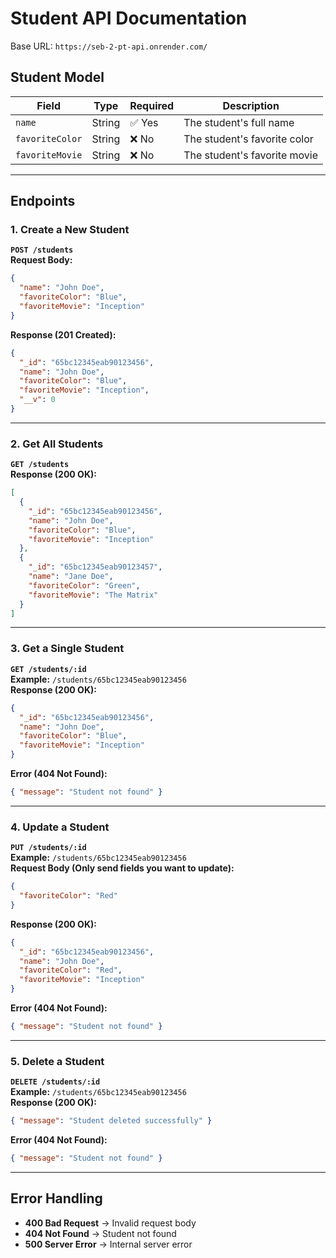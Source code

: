 # **Student API Documentation**
Base URL: `https://seb-2-pt-api.onrender.com/`

## **Student Model**
| Field           | Type   | Required | Description                 |
|----------------|--------|----------|-----------------------------|
| `name`         | String | ✅ Yes    | The student's full name     |
| `favoriteColor`| String | ❌ No     | The student's favorite color |
| `favoriteMovie`| String | ❌ No     | The student's favorite movie |

---

## **Endpoints**

### **1. Create a New Student**
**`POST /students`**  
**Request Body:**
```json
{
  "name": "John Doe",
  "favoriteColor": "Blue",
  "favoriteMovie": "Inception"
}
```
**Response (201 Created):**
```json
{
  "_id": "65bc12345eab90123456",
  "name": "John Doe",
  "favoriteColor": "Blue",
  "favoriteMovie": "Inception",
  "__v": 0
}
```

---

### **2. Get All Students**
**`GET /students`**  
**Response (200 OK):**
```json
[
  {
    "_id": "65bc12345eab90123456",
    "name": "John Doe",
    "favoriteColor": "Blue",
    "favoriteMovie": "Inception"
  },
  {
    "_id": "65bc12345eab90123457",
    "name": "Jane Doe",
    "favoriteColor": "Green",
    "favoriteMovie": "The Matrix"
  }
]
```

---

### **3. Get a Single Student**
**`GET /students/:id`**  
**Example:** `/students/65bc12345eab90123456`  
**Response (200 OK):**
```json
{
  "_id": "65bc12345eab90123456",
  "name": "John Doe",
  "favoriteColor": "Blue",
  "favoriteMovie": "Inception"
}
```
**Error (404 Not Found):**
```json
{ "message": "Student not found" }
```

---

### **4. Update a Student**
**`PUT /students/:id`**  
**Example:** `/students/65bc12345eab90123456`  
**Request Body (Only send fields you want to update):**
```json
{
  "favoriteColor": "Red"
}
```
**Response (200 OK):**
```json
{
  "_id": "65bc12345eab90123456",
  "name": "John Doe",
  "favoriteColor": "Red",
  "favoriteMovie": "Inception"
}
```
**Error (404 Not Found):**
```json
{ "message": "Student not found" }
```

---

### **5. Delete a Student**
**`DELETE /students/:id`**  
**Example:** `/students/65bc12345eab90123456`  
**Response (200 OK):**
```json
{ "message": "Student deleted successfully" }
```
**Error (404 Not Found):**
```json
{ "message": "Student not found" }
```

---

## **Error Handling**
- **400 Bad Request** → Invalid request body
- **404 Not Found** → Student not found
- **500 Server Error** → Internal server error
